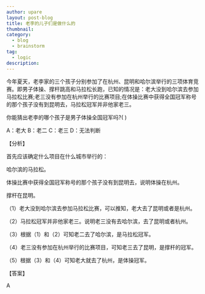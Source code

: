 ```yaml
---
author: upare
layout: post-blog
title: 老李的儿子们是做什么的
thumbnail:
category:
  - blog
  - brainstorm
tag:
  - logic
description: 
---
```

今年夏天，老李家的三个孩子分别参加了在杭州、昆明和哈尔滨举行的三项体育竞赛。即男子体操、撑杆跳高和马拉松长跑，已知的情况是：老大没到哈尔滨去参加马拉松比赛;老三没有参加在杭州举行的比赛项目;在体操比赛中获得全国冠军称号的那个孩子没有到昆明去，马拉松冠军并非他家老三。

你能猜出老李的哪个孩子是男子体操全国冠军吗?( )

A：老大 B：老二 C：老三 D：无法判断

【分析】

首先应该确定什么项目在什么城市举行的：

哈尔滨的马拉松。

体操比赛中获得全国冠军称号的那个孩子没有到昆明去，说明体操在杭州。

撑杆在昆明。

（1）老大没到哈尔滨去参加马拉松比赛，可以推知，老大去了昆明或者是杭州。

（2）马拉松冠军并非他家老三。说明老三没有去哈尔滨，去了昆明或者杭州。

（3）根据（1）和（2）可知老二去了哈尔滨，是马拉松冠军。

（4）老三没有参加在杭州举行的比赛项目，可知老三去了昆明，是撑杆的冠军。

（5）根据（3）和（4）可知老大就去了杭州，是体操冠军。

【答案】

A